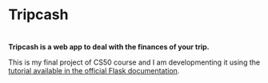# Tripcash <h1>

**Tripcash is a web app to deal with the finances of your trip.**

This is my final project of CS50 course and I am developmenting it using the [tutorial available in the official Flask documentation](https://flask.palletsprojects.com/en/2.0.x/tutorial/).

